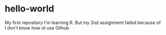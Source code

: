 # hello-world
My first repository
I'm learning R. But my 2nd assignment failed because of I don't know how ot use Github
